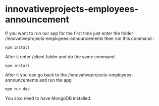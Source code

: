 # innovativeprojects-employees-announcement

If you want to run our app for the first time just enter the folder /innovativeprojects-employees-announcements then run this command :

```
npm install
```

After it enter /client folder and do the same command

```
npm install
```

After it you can go back to the /innovativeprojects-employees-announcements and run the app

```
npm run dev
```

You also need to have MongoDB installed.
